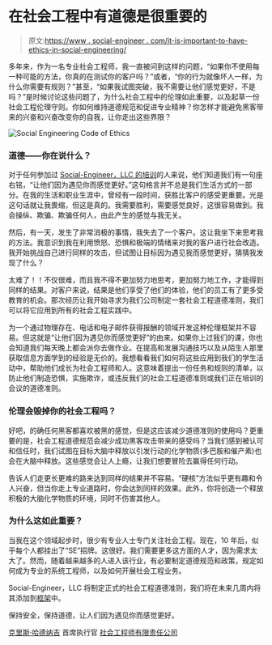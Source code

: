 # 在社会工程中有道德是很重要的

> 原文:[https://www . social-engineer . com/it-is-important-to-have-ethics-in-social-engineering/](https://www.social-engineer.com/it-is-important-to-have-ethics-in-social-engineering/)

多年来，作为一名专业社会工程师，我一直被问到这样的问题，“如果你不使用每一种可能的方法，你真的在测试你的客户吗？”或者，“你的行为就像坏人一样，为什么你需要有规则？”甚至，“如果我试图突破，我不需要让他们感觉更好，不是吗？”是时候讨论这些问题了，为什么社会工程中的伦理如此重要，以及起草一份社会工程伦理守则。你如何维持道德规范和促进专业精神？你怎样才能避免黑客带来的兴奋和兴奋改变你的自我，让你走出这些界限？

![Social Engineering Code of Ethics](../Images/bff9001431631eb2d2bd27307c7ac8e3.png)

### 道德——你在说什么？

对于任何参加过 [Social-Engineer，LLC 的培训](https://www.social-engineer.com/training/)的人来说，他们知道我们有一句座右铭，“让他们因为遇见你而感觉更好。”这句格言并不总是我们生活方式的一部分。在我的生活和职业生涯中，曾经有一段时间，获胜比客户的感受更重要。光是这句话就让我畏缩，但这是真的。我需要胜利，需要感觉良好，这很容易做到。我会操纵、欺骗、欺骗任何人，由此产生的感觉与我无关。

然后，有一天，发生了非常消极的事情，我失去了一个客户。这让我坐下来思考我的方法。我意识到我在利用愤怒、恐惧和极端的情绪来对我的客户进行社会改造。我开始挑战自己进行同样的攻击，但试图让目标因为遇见我而感觉更好，猜猜我发现了什么？

太难了！！不仅很难，而且我不得不更加努力地思考，更加努力地工作，才能得到同样的结果。对客户来说，结果是他们享受了他们的体验，他们的员工有了更多受教育的机会。那次经历让我开始寻求为我们公司制定一套社会工程道德准则，我们可以将它应用到所有的社会工程实践中。

为一个通过物理存在、电话和电子邮件获得报酬的领域开发这种伦理框架并不容易。但这就是“让他们因为遇见你而感觉更好”的由来。如果你上过我们的课，你也会知道我们每天晚上都会派你去做作业。在提高和发展沟通技巧以及从陌生人那里获取信息方面学到的经验是无价的。我想看看我们如何将这些应用到我们的学生活动中，帮助他们成长为社会工程师和人。这意味着提出一份任务和规则的清单，以防止他们制造恐惧，实施欺诈，或违反我们的社会工程道德准则或我们正在培训的会议的道德准则。

### 伦理会毁掉你的社会工程吗？

好吧，的确任何黑客都喜欢被黑的感觉，但是这应该减少道德准则的使用吗？更重要的是，社会工程道德规范会减少成功黑客攻击带来的感受吗？当我们感到被认可和信任时，我们试图在目标大脑中释放以引发行动的化学物质(多巴胺和催产素)也会在大脑中释放。这些感觉会让人上瘾，让我们想要冒险去赢得任何行动。

告诉人们走更长更难的路来达到同样的结果并不容易。“硬核”方法似乎更有趣和令人兴奋，但当你走上专业道路时，你会达到同样的效果。此外，你将创造一个释放积极的大脑化学物质的环境，同时不伤害其他人。

### 为什么这如此重要？

当我在这个领域起步时，很少有专业人士专门关注社会工程。现在，10 年后，似乎每个人都挂出了“SE”招牌。这很好。我们需要更多这方面的人才，因为需求太大了。然而，随着越来越多的人进入该行业，有必要制定道德规范和政策，规定如何成为专业的系统工程师，以及如何开展社会工程业务。

Social-Engineer，LLC 将制定正式的社会工程道德准则，我们将在未来几周内将其添加到[框架](https://www.social-engineer.org/framework/general-discussion/social-engineering-code-of-ethics/)中。

保持安全，保持道德，让人们因为遇见你而感觉更好。

[克里斯·哈德纳吉](https://www.social-engineer.com/social-engineer-team/christopher-hadnagy/)
首席执行官
[社会工程师有限责任公司](https://www.social-engineer.com/)